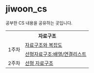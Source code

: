 # jiwoon_cs
공부한 CS 내용을 공유하는 곳입니다.

<table>
<tr><th colspan="2">자료구조</th></tr>
<tr><td rowspan="2">1주차</td><td><a href = "https://nebulaisme.tistory.com/46">자료구조와 복잡도</a></td></tr>
  <tr><td><a href = "https://nebulaisme.tistory.com/47">선형자료구조:배열/연결리스트</a></td></tr>
<tr><td>2주차</td><td><a href = "">선형 자료구조</a></td></tr>
  
</table>
